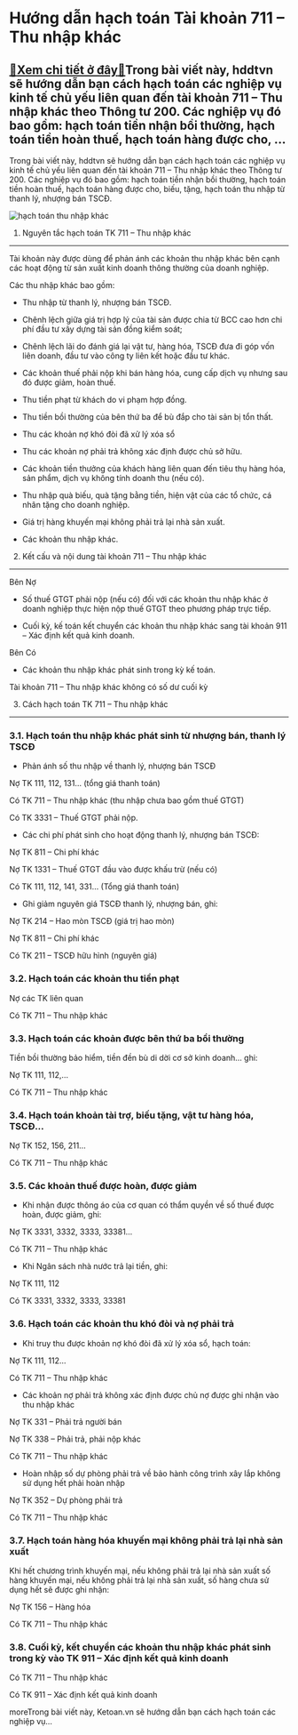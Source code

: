 Hướng dẫn hạch toán Tài khoản 711 – Thu nhập khác
=================================================

[:gift:Xem chi tiết ở đây:gift:](https://hddtvn.com/huong-dan-hach-toan-tai-khoan-711-thu-nhap-khac/)Trong bài viết này, hddtvn sẽ hướng dẫn bạn cách hạch toán các nghiệp vụ kinh tế chủ yếu liên quan đến tài khoản 711 – Thu nhập khác theo Thông tư 200. Các nghiệp vụ đó bao gồm: hạch toán tiền nhận bồi thường, hạch toán tiền hoàn thuế, hạch toán hàng được cho, …
----------------------------------------------------------------------------------------------------------------------------------------------------------------------------------------------------------------------------------------------------------------------

Trong bài viết này, hddtvn sẽ hướng dẫn bạn cách hạch toán các nghiệp vụ kinh tế chủ yếu liên quan đến tài khoản 711 – Thu nhập khác theo Thông tư 200. Các nghiệp vụ đó bao gồm: hạch toán tiền nhận bồi thường, hạch toán tiền hoàn thuế, hạch toán hàng được cho, biếu, tặng, hạch toán thu nhập từ thanh lý, nhượng bán TSCĐ.


![hạch toán thu nhập khác](https://hddtvn.com/wp-content/uploads/2021/01/accounting-training-1.jpg)


1. Nguyên tắc hạch toán TK 711 – Thu nhập khác
----------------------------------------------


Tài khoản này được dùng để phản ánh các khoản thu nhập khác bên cạnh các hoạt động từ sản xuất kinh doanh thông thường của doanh nghiệp.


Các thu nhập khác bao gồm:




* Thu nhập từ thanh lý, nhượng bán TSCĐ.

* Chênh lệch giữa giá trị hợp lý của tài sản được chia từ BCC cao hơn chi phí đầu tư xây dựng tài sản đồng kiểm soát;

* Chênh lệch lãi do đánh giá lại vật tư, hàng hóa, TSCĐ đưa đi góp vốn liên doanh, đầu tư vào công ty liên kết hoặc đầu tư khác.

* Các khoản thuế phải nộp khi bán hàng hóa, cung cấp dịch vụ nhưng sau đó được giảm, hoàn thuế.

* Thu tiền phạt từ khách do vi phạm hợp đồng.

* Thu tiền bồi thường của bên thứ ba để bù đắp cho tài sản bị tổn thất.

* Thu các khoản nợ khó đòi đã xử lý xóa sổ

* Thu các khoản nợ phải trả không xác định được chủ sở hữu.

* Các khoản tiền thưởng của khách hàng liên quan đến tiêu thụ hàng hóa, sản phẩm, dịch vụ không tính doanh thu (nếu có).

* Thu nhập quà biếu, quà tặng bằng tiền, hiện vật của các tổ chức, cá nhân tặng cho doanh nghiệp.

* Giá trị hàng khuyến mại không phải trả lại nhà sản xuất.

* Các khoản thu nhập khác.



2. Kết cấu và nội dung tài khoản 711 – Thu nhập khác
----------------------------------------------------


Bên Nợ




* Số thuế GTGT phải nộp (nếu có) đối với các khoản thu nhập khác ở doanh nghiệp thực hiện nộp thuế GTGT theo phương pháp trực tiếp.

* Cuối kỳ, kế toán kết chuyển các khoản thu nhập khác sang tài khoản 911 – Xác định kết quả kinh doanh.



Bên Có




* Các khoản thu nhập khác phát sinh trong kỳ kế toán.



Tài khoản 711 – Thu nhập khác không có số dư cuối kỳ


3. Cách hạch toán TK 711 – Thu nhập khác
----------------------------------------


### 3.1. Hạch toán thu nhập khác phát sinh từ nhượng bán, thanh lý TSCĐ




* Phản ánh số thu nhập về thanh lý, nhượng bán TSCĐ



Nợ TK 111, 112, 131… (tổng giá thanh toán)


Có TK 711 – Thu nhập khác (thu nhập chưa bao gồm thuế GTGT)


Có TK 3331 – Thuế GTGT phải nộp.




* Các chi phí phát sinh cho hoạt động thanh lý, nhượng bán TSCĐ:



Nợ TK 811 – Chi phí khác


Nợ TK 1331 – Thuế GTGT đầu vào được khấu trừ (nếu có)


Có TK 111, 112, 141, 331… (Tổng giá thanh toán)




* Ghi giảm nguyên giá TSCĐ thanh lý, nhượng bán, ghi:



Nợ TK 214 – Hao mòn TSCĐ (giá trị hao mòn)


Nợ TK 811 – Chi phí khác


Có TK 211 – TSCĐ hữu hình (nguyên giá)


### 3.2. Hạch toán các khoản thu tiền phạt


Nợ các TK liên quan


Có TK 711 – Thu nhập khác


### 3.3. Hạch toán các khoản được bên thứ ba bồi thường


Tiền bồi thường bảo hiểm, tiền đền bù di dời cơ sở kinh doanh… ghi:


Nợ TK 111, 112,…


Có TK 711 – Thu nhập khác


### 3.4. Hạch toán khoản tài trợ, biếu tặng, vật tư hàng hóa, TSCĐ…


Nợ TK 152, 156, 211…


Có TK 711 – Thu nhập khác


### 3.5. Các khoản thuế được hoàn, được giảm




* Khi nhận được thông áo của cơ quan có thẩm quyền về số thuế được hoàn, được giảm, ghi:



Nợ TK 3331, 3332, 3333, 33381…


Có TK 711 – Thu nhập khác




* Khi Ngân sách nhà nước trả lại tiền, ghi:



Nợ TK 111, 112


Có TK 3331, 3332, 3333, 33381


### 3.6. Hạch toán các khoản thu khó đòi và nợ phải trả




* Khi truy thu được khoản nợ khó đòi đã xử lý xóa sổ, hạch toán:



Nợ TK 111, 112…


Có TK 711 – Thu nhập khác




* Các khoản nợ phải trả không xác định được chủ nợ được ghi nhận vào thu nhập khác



Nợ TK 331 – Phải trả người bán


Nợ TK 338 – Phải trả, phải nộp khác


Có TK 711 – Thu nhập khác




* Hoàn nhập số dự phòng phải trả về bảo hành công trình xây lắp không sử dụng hết phải hoàn nhập



Nợ TK 352 – Dự phòng phải trả


Có TK 711 – Thu nhập khác


### 3.7. Hạch toán hàng hóa khuyến mại không phải trả lại nhà sản xuất


Khi hết chương trình khuyến mại, nếu không phải trả lại nhà sản xuất số hàng khuyến mại, nếu không phải trả lại nhà sản xuất, số hàng chưa sử dụng hết sẽ được ghi nhận:


Nợ TK 156 – Hàng hóa


Có TK 711 – Thu nhập khác


### 3.8. Cuối kỳ, kết chuyển các khoản thu nhập khác phát sinh trong kỳ vào TK 911 – Xác định kết quả kinh doanh


Có TK 711 – Thu nhập khác


Có TK 911 – Xác định kết quả kinh doanh



moreTrong bài viết này, Ketoan.vn sẽ hướng dẫn bạn cách hạch toán các nghiệp vụ…

